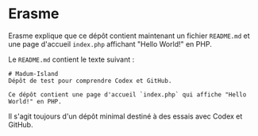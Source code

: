 # Erasme

Erasme explique que ce dépôt contient maintenant un fichier `README.md` et une
page d'accueil `index.php` affichant "Hello World!" en PHP.

Le `README.md` contient le texte suivant :

```
# Madum-Island
Dépôt de test pour comprendre Codex et GitHub.

Ce dépôt contient une page d'accueil `index.php` qui affiche "Hello World!" en PHP.
```

Il s'agit toujours d'un dépôt minimal destiné à des essais avec Codex et GitHub.
